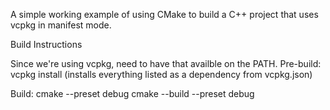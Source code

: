 A simple working example of using CMake to build a C++ project that uses vcpkg in manifest mode.

Build Instructions

Since we're using vcpkg, need to have that availble on the PATH.
Pre-build:
vcpkg install (installs everything listed as a dependency from vcpkg.json)

Build:
cmake --preset debug
cmake --build --preset debug

